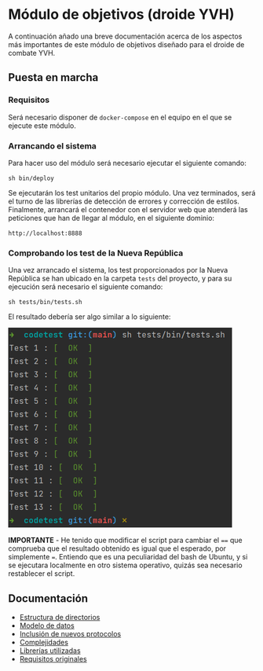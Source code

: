 # Módulo de objetivos (droide YVH)

A continuación añado una breve documentación acerca de los aspectos
más importantes de este módulo de objetivos diseñado para el droide
de combate YVH.

## Puesta en marcha

### Requisitos

Será necesario disponer de `docker-compose` en el equipo en el que
se ejecute este módulo.

### Arrancando el sistema

Para hacer uso del módulo será necesario ejecutar el siguiente comando:

```
sh bin/deploy
```

Se ejecutarán los test unitarios del propio módulo. Una vez terminados,
será el turno de las librerías de detección de errores y corrección de
estilos. Finalmente, arrancará el contenedor con el servidor web que
atenderá las peticiones que han de llegar al módulo, en el siguiente
dominio:

```
http://localhost:8888
```

### Comprobando los test de la Nueva República

Una vez arrancado el sistema, los test proporcionados por la Nueva República se
han ubicado en la carpeta `tests` del proyecto, y para su ejecución será
necesario el siguiente comando:

```
sh tests/bin/tests.sh
```

El resultado debería ser algo similar a lo siguiente:

![Resultado de la ejecución de los tests de la Nueva República](./doc/images/test_run.png)

**IMPORTANTE** - He tenido que modificar el script para cambiar el `==` que comprueba
que el resultado obtenido es igual que el esperado, por simplemente `=`. Entiendo que
es una peculiaridad del bash de Ubuntu, y si se ejecutara localmente en otro sistema
operativo, quizás sea necesario restablecer el script.

## Documentación

* [Estructura de directorios](./doc/filesystem.md)
* [Modelo de datos](./doc/entities.md)
* [Inclusión de nuevos protocolos](./doc/new-protocols.md)
* [Complejidades](./doc/complexity.md)
* [Librerías utilizadas](./doc/libraries.md)
* [Requisitos originales](./doc/requirements.pdf)
